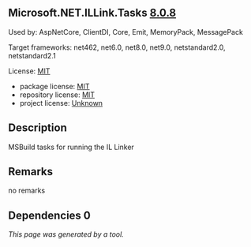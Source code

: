 Microsoft.NET.ILLink.Tasks [8.0.8](https://www.nuget.org/packages/Microsoft.NET.ILLink.Tasks/8.0.8)
--------------------

Used by: AspNetCore, ClientDI, Core, Emit, MemoryPack, MessagePack

Target frameworks: net462, net6.0, net8.0, net9.0, netstandard2.0, netstandard2.1

License: [MIT](../../../../licenses/mit) 

- package license: [MIT](https://licenses.nuget.org/MIT) 
- repository license: [MIT](https://github.com/dotnet/runtime) 
- project license: [Unknown](https://dot.net/) 

Description
-----------
MSBuild tasks for running the IL Linker

Remarks
-----------
no remarks


Dependencies 0
-----------


*This page was generated by a tool.*